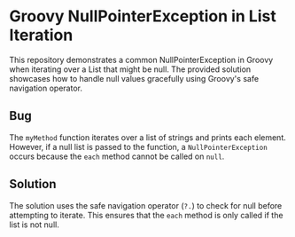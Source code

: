 # Groovy NullPointerException in List Iteration

This repository demonstrates a common NullPointerException in Groovy when iterating over a List that might be null.  The provided solution showcases how to handle null values gracefully using Groovy's safe navigation operator.

## Bug

The `myMethod` function iterates over a list of strings and prints each element.  However, if a null list is passed to the function, a `NullPointerException` occurs because the `each` method cannot be called on `null`.

## Solution

The solution uses the safe navigation operator (`?.`) to check for null before attempting to iterate.  This ensures that the `each` method is only called if the list is not null.